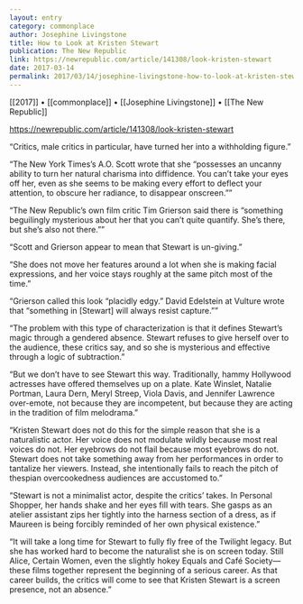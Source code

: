 ```yaml
---
layout: entry
category: commonplace
author: Josephine Livingstone
title: How to Look at Kristen Stewart
publication: The New Republic
link: https://newrepublic.com/article/141308/look-kristen-stewart
date: 2017-03-14
permalink: 2017/03/14/josephine-livingstone-how-to-look-at-kristen-stewart
---
```


[[2017]] • [[commonplace]] • [[Josephine Livingstone]] • [[The New Republic]] 

https://newrepublic.com/article/141308/look-kristen-stewart

“Critics, male critics in particular, have turned her into a withholding figure.”

“The New York Times’s A.O. Scott wrote that she “possesses an uncanny ability to turn her natural charisma into diffidence. You can’t take your eyes off her, even as she seems to be making every effort to deflect your attention, to obscure her radiance, to disappear onscreen.””

“The New Republic’s own film critic Tim Grierson said there is “something beguilingly mysterious about her that you can’t quite quantify. She’s there, but she’s also not there.””

“Scott and Grierson appear to mean that Stewart is un-giving.”

“She does not move her features around a lot when she is making facial expressions, and her voice stays roughly at the same pitch most of the time.”

“Grierson called this look “placidly edgy.” David Edelstein at Vulture wrote that “something in [Stewart] will always resist capture.””

“The problem with this type of characterization is that it defines Stewart’s magic through a gendered absence. Stewart refuses to give herself over to the audience, these critics say, and so she is mysterious and effective through a logic of subtraction.”

“But we don’t have to see Stewart this way. Traditionally, hammy Hollywood actresses have offered themselves up on a plate. Kate Winslet, Natalie Portman, Laura Dern, Meryl Streep, Viola Davis, and Jennifer Lawrence over-emote, not because they are incompetent, but because they are acting in the tradition of film melodrama.”

“Kristen Stewart does not do this for the simple reason that she is a naturalistic actor. Her voice does not modulate wildly because most real voices do not. Her eyebrows do not flail because most eyebrows do not. Stewart does not take something away from her performances in order to tantalize her viewers. Instead, she intentionally fails to reach the pitch of thespian overcookedness audiences are accustomed to.”

“Stewart is not a minimalist actor, despite the critics’ takes. In Personal Shopper, her hands shake and her eyes fill with tears. She gasps as an atelier assistant zips her tightly into the harness section of a dress, as if Maureen is being forcibly reminded of her own physical existence.”

“It will take a long time for Stewart to fully fly free of the Twilight legacy. But she has worked hard to become the naturalist she is on screen today. Still Alice, Certain Women, even the slightly hokey Equals and Café Society—these films together represent the beginning of a serious career. As that career builds, the critics will come to see that Kristen Stewart is a screen presence, not an absence.”

